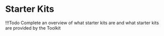 # Starter Kits

!!!Todo
    Complete an overview of what starter kits are and what starter kits are provided by the Toolkit
    